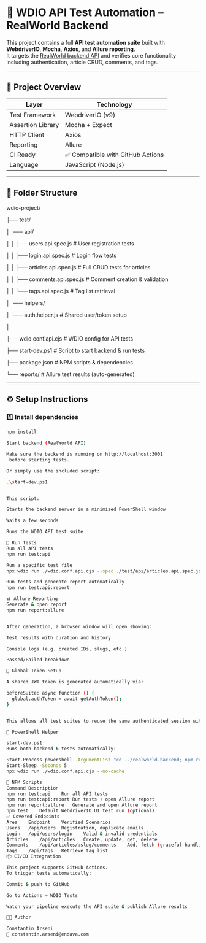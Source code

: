 # 🧪 WDIO API Test Automation – RealWorld Backend

This project contains a full **API test automation suite** built with **WebdriverIO**, **Mocha**, **Axios**, and **Allure reporting**.  
It targets the [RealWorld backend API](https://github.com/gothinkster/realworld) and verifies core functionality including authentication, article CRUD, comments, and tags.

---

## 🚀 Project Overview

| Layer | Technology |
|--------|-------------|
| Test Framework | WebdriverIO (v9) |
| Assertion Library | Mocha + Expect |
| HTTP Client | Axios |
| Reporting | Allure |
| CI Ready | ✅ Compatible with GitHub Actions |
| Language | JavaScript (Node.js) |

---

## 🧩 Folder Structure

wdio-project/ 

├── test/

│ ├── api/

│ │ ├── users.api.spec.js # User registration tests

│ │ ├── login.api.spec.js # Login flow tests

│ │ ├── articles.api.spec.js # Full CRUD tests for articles

│ │ ├── comments.api.spec.js # Comment creation & validation

│ │ └── tags.api.spec.js # Tag list retrieval

│ └── helpers/

│ └── auth.helper.js # Shared user/token setup

│

├── wdio.conf.api.cjs # WDIO config for API tests

├── start-dev.ps1 # Script to start backend & run tests

├── package.json # NPM scripts & dependencies

└── reports/ # Allure test results (auto-generated)


---

## ⚙️ Setup Instructions

### 1️⃣ Install dependencies

```bash
npm install

Start backend (RealWorld API)

Make sure the backend is running on http://localhost:3001
 before starting tests.

Or simply use the included script:

.\start-dev.ps1


This script:

Starts the backend server in a minimized PowerShell window

Waits a few seconds

Runs the WDIO API test suite

🧪 Run Tests
Run all API tests
npm run test:api

Run a specific test file
npx wdio run ./wdio.conf.api.cjs --spec ./test/api/articles.api.spec.js

Run tests and generate report automatically
npm run test:api:report

📊 Allure Reporting
Generate & open report
npm run report:allure


After generation, a browser window will open showing:

Test results with duration and history

Console logs (e.g. created IDs, slugs, etc.)

Passed/Failed breakdown

🧱 Global Token Setup

A shared JWT token is generated automatically via:

beforeSuite: async function () {
  global.authToken = await getAuthToken();
}


This allows all test suites to reuse the same authenticated session without re-login.

🧰 PowerShell Helper

start-dev.ps1
Runs both backend & tests automatically:

Start-Process powershell -ArgumentList "cd ../realworld-backend; npm run dev" -WindowStyle Minimized
Start-Sleep -Seconds 5
npx wdio run ./wdio.conf.api.cjs --no-cache

🧾 NPM Scripts
Command	Description
npm run test:api	Run all API tests
npm run test:api:report	Run tests + open Allure report
npm run report:allure	Generate and open Allure report
npm test	Default WebdriverIO UI test run (optional)
✅ Covered Endpoints
Area	Endpoint	Verified Scenarios
Users	/api/users	Registration, duplicate emails
Login	/api/users/login	Valid & invalid credentials
Articles	/api/articles	Create, update, get, delete
Comments	/api/articles/:slug/comments	Add, fetch (graceful handling), delete
Tags	/api/tags	Retrieve tag list
📦 CI/CD Integration

This project supports GitHub Actions.
To trigger tests automatically:

Commit & push to GitHub

Go to Actions → WDIO Tests

Watch your pipeline execute the API suite & publish Allure results

👨‍💻 Author

Constantin Arseni
📧 constantin.arseni@endava.com
